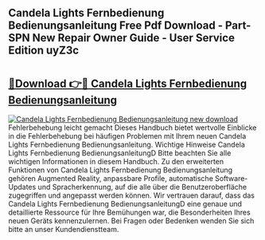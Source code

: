 ## Candela Lights Fernbedienung Bedienungsanleitung Free Pdf Download - Part-SPN New Repair Owner Guide - User Service Edition uyZ3c

# <h2><a href="http://df3ttho.blite.top/?on=Candela+Lights+Fernbedienung+Bedienungsanleitung">🔗Download 👉🔴 Candela Lights Fernbedienung Bedienungsanleitung</a></h2>

[![Candela Lights Fernbedienung Bedienungsanleitung new download](https://i.imgur.com/lujVjoI.png)](http://df3ttho.blite.top/?on=Candela+Lights+Fernbedienung+Bedienungsanleitung)
Fehlerbehebung leicht gemacht Dieses Handbuch bietet wertvolle Einblicke in die Fehlerbehebung bei häufigen Problemen mit Ihrem neuen Candela Lights Fernbedienung Bedienungsanleitung. Wichtige Hinweise Candela Lights Fernbedienung BedienungsanleitungD Bitte beachten Sie alle wichtigen Informationen in diesem Handbuch. Zu den erweiterten Funktionen von Candela Lights Fernbedienung Bedienungsanleitung gehören Augmented Reality, anpassbare Profile, automatische Software-Updates und Spracherkennung, auf die alle über die Benutzeroberfläche zugegriffen und angepasst werden können. Wir vertrauen darauf, dass das Candela Lights Fernbedienung BedienungsanleitungD eine genaue und detaillierte Ressource für Ihre Bemühungen war, die Besonderheiten Ihres neuen Geräts kennenzulernen. Bei Fragen oder Bedenken wenden Sie sich bitte an unser Kundendienstteam.
